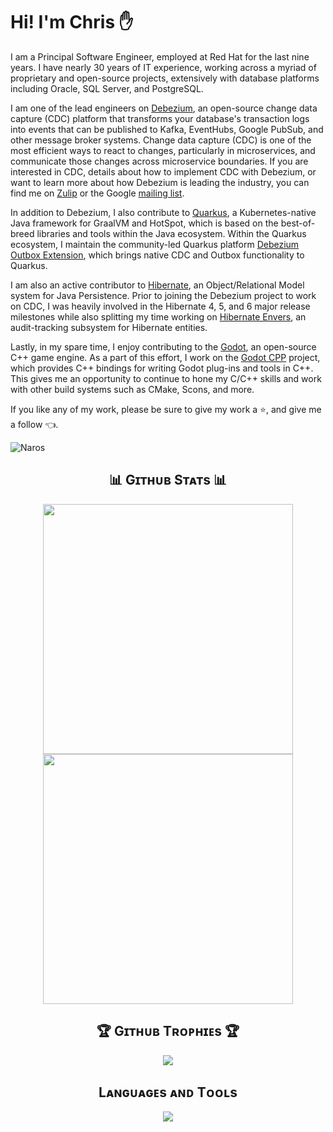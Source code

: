 # Hi! I'm Chris ✋

I am a Principal Software Engineer, employed at Red Hat for the last nine years.
I have nearly 30 years of IT experience, working across a myriad of proprietary and open-source projects, extensively with database platforms including Oracle, SQL Server, and PostgreSQL.

I am one of the lead engineers on [Debezium](https://debezium.io), an open-source change data capture (CDC) platform that transforms your database's transaction logs into events that can be published to Kafka, EventHubs, Google PubSub, and other message broker systems.
Change data capture (CDC) is one of the most efficient ways to react to changes, particularly in microservices, and communicate those changes across microservice boundaries.
If you are interested in CDC, details about how to implement CDC with Debezium, or want to learn more about how Debezium is leading the industry, you can find me on [Zulip](https://debezium.zulipchat.com/#narrow/stream/302529-users) or the Google [mailing list](https://groups.google.com/forum/#!forum/debezium).

In addition to Debezium, I also contribute to [Quarkus](https://quarkus.io), a Kubernetes-native Java framework for GraalVM and HotSpot, which is based on the best-of-breed libraries and tools within the Java ecosystem.
Within the Quarkus ecosystem, I maintain the community-led Quarkus platform [Debezium Outbox Extension](https://github.com/debezium/debezium/tree/main/debezium-quarkus-outbox), which brings native CDC and Outbox functionality to Quarkus. 

I am also an active contributor to [Hibernate](https://hibernate.org), an Object/Relational Model system for Java Persistence.
Prior to joining the Debezium project to work on CDC, I was heavily involved in the Hibernate 4, 5, and 6 major release milestones while also splitting my time working on [Hibernate Envers](https://github.com/sebersole/hibernate-envers-lgpl), an audit-tracking subsystem for Hibernate entities.

Lastly, in my spare time, I enjoy contributing to the [Godot](https://godotengine.org), an open-source C++ game engine.
As a part of this effort, I work on the [Godot CPP](https://github.com/godotengine/godot-cpp) project, which provides C++ bindings for writing Godot plug-ins and tools in C++.
This gives me an opportunity to continue to hone my C/C++ skills and work with other build systems such as CMake, Scons, and more.

If you like any of my work, please be sure to give my work a ⭐, and give me a follow 👈.

<p align="left">
  <img src="https://komarev.com/ghpvc/?username=Naros&label=Profile%20views&color=blue&style=for-the-badge&logo=star&base=123456" alt="Naros" style="padding-right:20px;" />
</p>

<h2 align="center">📊 Gɪᴛʜᴜʙ Sᴛᴀᴛs 📊</h2>
<p valign="top" align="center">
  <img width="400px" src="https://github-readme-stats-ebon-gamma-34.vercel.app/api?username=naros&show_icons=true&line_height=28&hide_border=false&include_all_commits=true&role=owner,collaborator&show=&rank_icon=percentile&theme=ayu-mirage&hide_title=true" hspace="10" />
  <img width="400px" src="https://github-readme-streak-stats2-amber.vercel.app?user=Naros&theme=ayu-mirage&exclude_days=Sun%2CSat&height=400&v=6" hspace="10" />
</p>

<h2 align="center">🏆 Gɪᴛʜᴜʙ Tʀᴏᴘʜɪᴇs 🏆</h2>
<p align="center">
<img width="auto" src="https://github-profile-trophy.vercel.app/?username=Naros&theme=onedark&rank=-C&v=128&margin-w=10&margin-h=10" />
</p>

<h2 align="center">Lᴀɴɢᴜᴀɢᴇs ᴀɴᴅ Tᴏᴏʟs</h2> 
<p align="center">
<img width="auto"  src="https://skillicons.dev/icons?i=redhat,java,c,cs,cpp,dotnet,go,lua,py,ruby,openshift,openstack,maven,cmake,gradle,spring,kafka,kubernetes,git,github,githubactions,gitlab,linux,ubuntu,windows,nginx,idea,clion,vscode,eclipse,visualstudio,docker,aws,hibernate,postgres,mysql,mongodb,rabbitmq,redis,md,angular,js,html,css,react,bootstrap,nodejs,jquery,godot,unity,unreal,ai,pytorch,tensorflow&perline=18"  />
</p>

